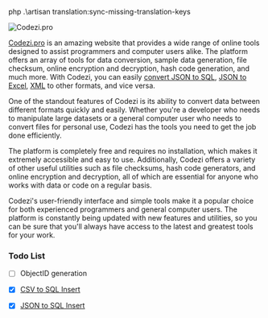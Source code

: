 php .\artisan translation:sync-missing-translation-keys

![Codezi.pro](https://codezi.pro/favicon/img.png)

[Codezi.pro](https://codezi.pro) is an amazing website that provides a wide range of online tools designed to assist programmers and computer users alike. The platform offers an array of tools for data conversion, sample data generation, file checksum, online encryption and decryption, hash code generation, and much more. With Codezi, you can easily [convert JSON to SQL](https://codezi.pro/json-to-sql), [JSON to Excel](https://codezi.pro/json-to-excel), [XML](https://codezi.pro/xml) to other formats, and vice versa.

One of the standout features of Codezi is its ability to convert data between different formats quickly and easily. Whether you're a developer who needs to manipulate large datasets or a general computer user who needs to convert files for personal use, Codezi has the tools you need to get the job done efficiently.

The platform is completely free and requires no installation, which makes it extremely accessible and easy to use. Additionally, Codezi offers a variety of other useful utilities such as file checksums, hash code generators, and online encryption and decryption, all of which are essential for anyone who works with data or code on a regular basis.

Codezi's user-friendly interface and simple tools make it a popular choice for both experienced programmers and general computer users. The platform is constantly being updated with new features and utilities, so you can be sure that you'll always have access to the latest and greatest tools for your work.

### Todo List

- [ ] ObjectID generation
- [x] [CSV to SQL Insert](https://codezi.pro/csv-to-sql)
- [x] [JSON to SQL Insert](https://codezi.pro/json-to-sql)


